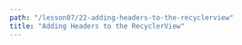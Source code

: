 ```yaml
---
path: "/lesson07/22-adding-headers-to-the-recyclerview"
title: "Adding Headers to the RecyclerView"
---
```


<youtube id="ZJZLrhL7X14"></youtube>
